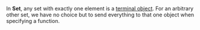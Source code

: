 In **Set**, any set with exactly one element is a [terminal object](/docs/math/defs/terminal.qmd). 
For an arbitrary other set, we have no choice but to send everything to that one 
object when specifying a function.

